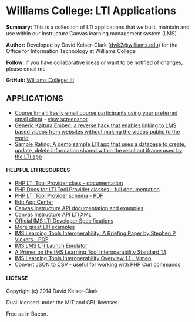# Williams College: LTI Applications

**Summary:** This is a collection of LTI applications that we built, maintain and use within our Instructure Canvas learning management system (LMS).

**Author:** Developed by David Keiser-Clark (dwk2@williams.edu) for the Office for Information Technology at Williams College

**Follow:** If you have collaborative ideas or want to be notified of changes, please email me.

**GitHub:** [Williams College: lti](https://github.com/williamscollege/lti)

## APPLICATIONS

 - [Course Email: Easily email course participants using your preferred email client](https://github.com/williamscollege/lti/tree/master/lti-coursemail) - [view screenshot](http://www.screencast.com/t/j3QFNbUpcYC "Course Email")
 - [Generic Kaltura Embed: a reverse hack that enables linking to LMS based videos from websites without making the videos public to the world](https://github.com/williamscollege/lti/tree/master/lti-generic-kaltura-embed)
 - [Sample Rating: A demo sample LTI app that uses a database to create, update, delete information shared within the resultant iframe used by the LTI app](https://github.com/williamscollege/lti/tree/master/lti-sample-rating)

#### HELPFUL LTI RESOURCES

 - [PHP LTI Tool Provider class - documentation](http://www.spvsoftwareproducts.com/php/lti_tool_provider/ "PHP LTI Tool Provider class - documentation")
 - [PHP Docs for LTI Tool Provider classes - full documentation](http://www.spvsoftwareproducts.com/php/lti_tool_provider/phpdocs.html "PHP Docs for LTI Tool Provider classes - full documentation")
 - [PHP LTI Tool Provider schema - PDF](http://www.spvsoftwareproducts.com/php/lti_tool_provider/LTI_Tool_Provider-schema.pdf "PHP LTI Tool Provider schema - PDF")
 - [Edu App Center](https://www.eduappcenter.com/ "An open LTI app collection")
 - [Canvas Instructure API documentation and examples](https://canvas.instructure.com/courses/785215 "Canvas Instructure API documentation and examples")
 - [Canvas Instructure API LTI XML](https://canvas.instructure.com/doc/api/file.tools_xml.html "Canvas Instructure API LTI XML")
 - [Official IMS LTI Developer Specifications](http://developers.imsglobal.org/ "IMS LTI Specifications")
 - [More great LTI examples](http://brianwhitmer.blogspot.com/ "More great LTI examples")
 - [IMS Learning Tools Interoperability: A Briefing Paper by Stephen P Vickers - PDF](http://publications.cetis.ac.uk/wp-content/uploads/2012/05/LTI-Briefing-Paper.pdf "IMS Learning Tools Interoperability: A Briefing Paper by Stephen P Vickers - PDF")
 - [IMS LMS LTI Launch Emulator](http://ltiapps.net/test/tc-launch.php "IMS LMS LTI Launch Emulator")
 - [A Primer on the IMS Learning Tool Interoperability Standard 1.1](http://www.imsglobal.org/developers/LTI/test/v1p1/docs/LTI_Primer_1_1.pdf "A Primer on the IMS Learning Tool Interoperability Standard 1.1 - PDF")
 - [IMS Learning Tools Interoperability Overview 1.1 - Vimeo](http://vimeo.com/34168694 "IMS Learning Tools Interoperability Overview 1.1 - Vimeo")
 - [Convert JSON to CSV - useful for working with PHP Curl commands](http://konklone.io/json/ "Convert JSON to CSV - useful for working with PHP Curl commands")

#### LICENSE

Copyright (c) 2014 David Keiser-Clark

Dual licensed under the MIT and GPL licenses.

Free as in Bacon.
